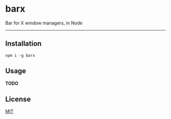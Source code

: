 # barx

Bar for X window managers, in Node

--------

## Installation

`npm i -g barx`

## Usage

**TODO**

## License

[MIT](./LICENSE.md)
